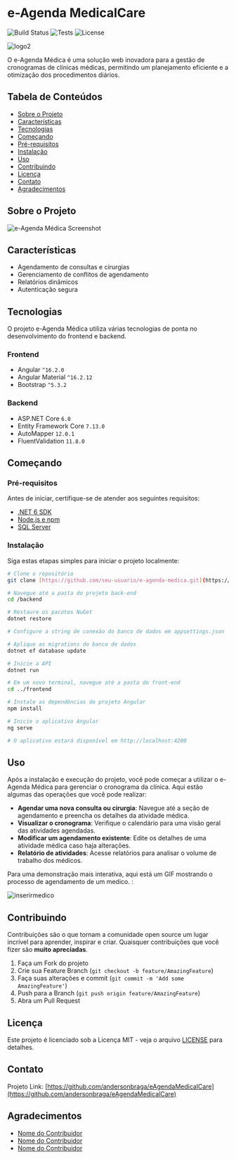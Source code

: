 # e-Agenda MedicalCare

![Build Status](https://img.shields.io/badge/build-passing-brightgreen)
![Tests](https://img.shields.io/badge/tests-100%25-success)
![License](https://img.shields.io/badge/license-MIT-blue)



![logo2](https://github.com/andersonbraga/eAgendaMedicalCare/assets/11825153/bff2c793-bcae-4e97-a45f-96ac773e61d3)




O e-Agenda Médica é uma solução web inovadora para a gestão de cronogramas de clínicas médicas, permitindo um planejamento eficiente e a otimização dos procedimentos diários.

## Tabela de Conteúdos

- [Sobre o Projeto](#sobre-o-projeto)
- [Características](#características)
- [Tecnologias](#tecnologias)
- [Começando](#começando)
- [Pré-requisitos](#pré-requisitos)
- [Instalação](#instalação)
- [Uso](#uso)
- [Contribuindo](#contribuindo)
- [Licença](#licença)
- [Contato](#contato)
- [Agradecimentos](#agradecimentos)

## Sobre o Projeto

![e-Agenda Médica Screenshot](./assets/screenshot.png)




## Características

- Agendamento de consultas e cirurgias
- Gerenciamento de conflitos de agendamento
- Relatórios dinâmicos
- Autenticação segura

## Tecnologias

O projeto e-Agenda Médica utiliza várias tecnologias de ponta no desenvolvimento do frontend e backend.

### Frontend

- Angular `^16.2.0`
- Angular Material `^16.2.12`
- Bootstrap `^5.3.2`

### Backend

- ASP.NET Core `6.0`
- Entity Framework Core `7.13.0`
- AutoMapper `12.0.1`
- FluentValidation `11.8.0`

## Começando

### Pré-requisitos

Antes de iniciar, certifique-se de atender aos seguintes requisitos:

- [.NET 6 SDK](https://dotnet.microsoft.com/download)
- [Node.js e npm](https://nodejs.org/en/download/)
- [SQL Server](https://www.microsoft.com/en-us/sql-server/sql-server-downloads)

### Instalação

Siga estas etapas simples para iniciar o projeto localmente:

```bash
# Clone o repositório
git clone [https://github.com/seu-usuario/e-agenda-medica.git](https://github.com/andersonbraga/eAgendaMedicalCare)

# Navegue até a pasta do projeto back-end
cd /backend

# Restaure os pacotes NuGet
dotnet restore

# Configure a string de conexão do banco de dados em appsettings.json

# Aplique as migrations do banco de dados
dotnet ef database update

# Inicie a API
dotnet run

# Em um novo terminal, navegue até a pasta do front-end
cd ../frontend

# Instale as dependências do projeto Angular
npm install

# Inicie o aplicativo Angular
ng serve

# O aplicativo estará disponível em http://localhost:4200 
```
## Uso

Após a instalação e execução do projeto, você pode começar a utilizar o e-Agenda Médica para gerenciar o cronograma da clínica. Aqui estão algumas das operações que você pode realizar:

- **Agendar uma nova consulta ou cirurgia**: Navegue até a seção de agendamento e preencha os detalhes da atividade médica.
- **Visualizar o cronograma**: Verifique o calendário para uma visão geral das atividades agendadas.
- **Modificar um agendamento existente**: Edite os detalhes de uma atividade médica caso haja alterações.
- **Relatório de atividades**: Acesse relatórios para analisar o volume de trabalho dos médicos.

Para uma demonstração mais interativa, aqui está um GIF mostrando o processo de agendamento de um medico. 
:


![inserirmedico](https://github.com/andersonbraga/eAgendaMedicalCare/assets/11825153/cb3b4961-b650-4105-a1a5-99f7bb1c4395)





## Contribuindo

Contribuições são o que tornam a comunidade open source um lugar incrível para aprender, inspirar e criar. Quaisquer contribuições que você fizer são **muito apreciadas**.

1. Faça um Fork do projeto
2. Crie sua Feature Branch (`git checkout -b feature/AmazingFeature`)
3. Faça suas alterações e commit (`git commit -m 'Add some AmazingFeature'`)
4. Push para a Branch (`git push origin feature/AmazingFeature`)
5. Abra um Pull Request

## Licença

Este projeto é licenciado sob a Licença MIT - veja o arquivo [LICENSE](LICENSE.txt) para detalhes.

## Contato



Projeto Link: [https://github.com/andersonbraga/eAgendaMedicalCare](https://github.com/andersonbraga/eAgendaMedicalCare)

## Agradecimentos

- [Nome do Contribuidor](https://github.com/link-para-contribuidor)
- [Nome do Contribuidor](https://github.com/link-para-contribuidor)
- [Nome do Contribuidor](https://github.com/link-para-contribuidor)
